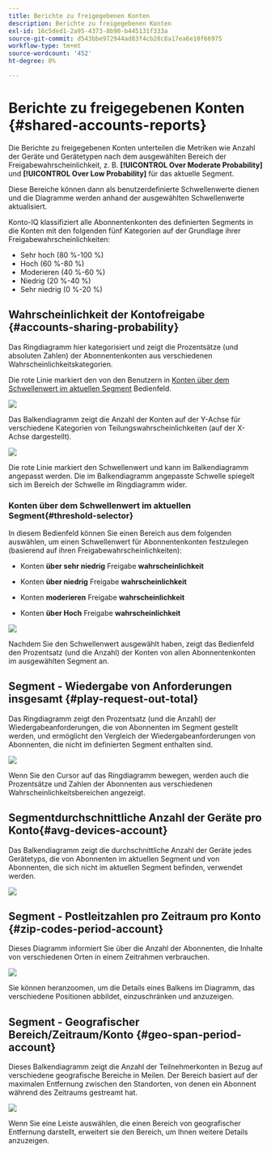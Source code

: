 ```yaml
---
title: Berichte zu freigegebenen Konten
description: Berichte zu freigegebenen Konten
exl-id: 16c5ded1-2a95-4373-8b90-b445131f333a
source-git-commit: d543bbe972944ad83f4cb28c8a17ea6e10f66975
workflow-type: tm+mt
source-wordcount: '452'
ht-degree: 0%

---
```


# Berichte zu freigegebenen Konten {#shared-accounts-reports}

Die Berichte zu freigegebenen Konten unterteilen die Metriken wie Anzahl der Geräte und Gerätetypen nach dem ausgewählten Bereich der Freigabewahrscheinlichkeit, z. B. **[!UICONTROL Over Moderate Probability]** und **[!UICONTROL Over Low Probability]** für das aktuelle Segment.

Diese Bereiche können dann als benutzerdefinierte Schwellenwerte dienen und die Diagramme werden anhand der ausgewählten Schwellenwerte aktualisiert.

Konto-IQ klassifiziert alle Abonnentenkonten des definierten Segments in die Konten mit den folgenden fünf Kategorien auf der Grundlage ihrer Freigabewahrscheinlichkeiten:

* Sehr hoch (80 %-100 %)
* Hoch (60 %-80 %)
* Moderieren (40 %-60 %)
* Niedrig (20 %-40 %)
* Sehr niedrig (0 %-20 %)

## Wahrscheinlichkeit der Kontofreigabe {#accounts-sharing-probability}

Das Ringdiagramm hier kategorisiert und zeigt die Prozentsätze (und absoluten Zahlen) der Abonnentenkonten aus verschiedenen Wahrscheinlichkeitskategorien.

Die rote Linie markiert den von den Benutzern in [Konten über dem Schwellenwert im aktuellen Segment](#threshold-selector) Bedienfeld.

![](assets/accounts-sharing-probability-pie.png)

Das Balkendiagramm zeigt die Anzahl der Konten auf der Y-Achse für verschiedene Kategorien von Teilungswahrscheinlichkeiten (auf der X-Achse dargestellt).

![](assets/accounts-sharing-probability-bar.png)

Die rote Linie markiert den Schwellenwert und kann im Balkendiagramm angepasst werden. Die im Balkendiagramm angepasste Schwelle spiegelt sich im Bereich der Schwelle im Ringdiagramm wider.

<!--![](assets/shared-accounts-rep.gif)-->

### Konten über dem Schwellenwert im aktuellen Segment{#threshold-selector}

In diesem Bedienfeld können Sie einen Bereich aus dem folgenden auswählen, um einen Schwellenwert für Abonnentenkonten festzulegen (basierend auf ihren Freigabewahrscheinlichkeiten):

* Konten **über sehr niedrig** Freigabe **wahrscheinlichkeit**

* Konten **über niedrig** Freigabe **wahrscheinlichkeit**

* Konten **moderieren** Freigabe **wahrscheinlichkeit**

* Konten **über Hoch** Freigabe **wahrscheinlichkeit**

![](assets/threshold-selector-shared-accounts.png)

Nachdem Sie den Schwellenwert ausgewählt haben, zeigt das Bedienfeld den Prozentsatz (und die Anzahl) der Konten von allen Abonnentenkonten im ausgewählten Segment an.

## Segment - Wiedergabe von Anforderungen insgesamt {#play-request-out-total}

Das Ringdiagramm zeigt den Prozentsatz (und die Anzahl) der Wiedergabeanforderungen, die von Abonnenten im Segment gestellt werden, und ermöglicht den Vergleich der Wiedergabeanforderungen von Abonnenten, die nicht im definierten Segment enthalten sind.

![](assets/play-req-outof-total.png)

Wenn Sie den Cursor auf das Ringdiagramm bewegen, werden auch die Prozentsätze und Zahlen der Abonnenten aus verschiedenen Wahrscheinlichkeitsbereichen angezeigt.

<!--![](assets/play-request-total.gif)-->

## Segmentdurchschnittliche Anzahl der Geräte pro Konto{#avg-devices-account}

Das Balkendiagramm zeigt die durchschnittliche Anzahl der Geräte jedes Gerätetyps, die von Abonnenten im aktuellen Segment und von Abonnenten, die sich nicht im aktuellen Segment befinden, verwendet werden.

![](assets/avg-devices-per-acc.png)

## Segment - Postleitzahlen pro Zeitraum pro Konto {#zip-codes-period-account}

Dieses Diagramm informiert Sie über die Anzahl der Abonnenten, die Inhalte von verschiedenen Orten in einem Zeitrahmen verbrauchen.

![](assets/zip-period-account.png)

Sie können heranzoomen, um die Details eines Balkens im Diagramm, das verschiedene Positionen abbildet, einzuschränken und anzuzeigen.

<!--![](assets/zip-code-period.gif)-->

## Segment - Geografischer Bereich/Zeitraum/Konto {#geo-span-period-account}

Dieses Balkendiagramm zeigt die Anzahl der Teilnehmerkonten in Bezug auf verschiedene geografische Bereiche in Meilen. Der Bereich basiert auf der maximalen Entfernung zwischen den Standorten, von denen ein Abonnent während des Zeitraums gestreamt hat.

<!--Total number of users ...

How many accounts are within 99 miles of each other.....and how many are apart. 

Based on points on the map.-->

![](assets/geogr-span-account.png)

Wenn Sie eine Leiste auswählen, die einen Bereich von geografischer Entfernung darstellt, erweitert sie den Bereich, um Ihnen weitere Details anzuzeigen.

<!--![](assets/geo-span-period-acc.gif)-->

